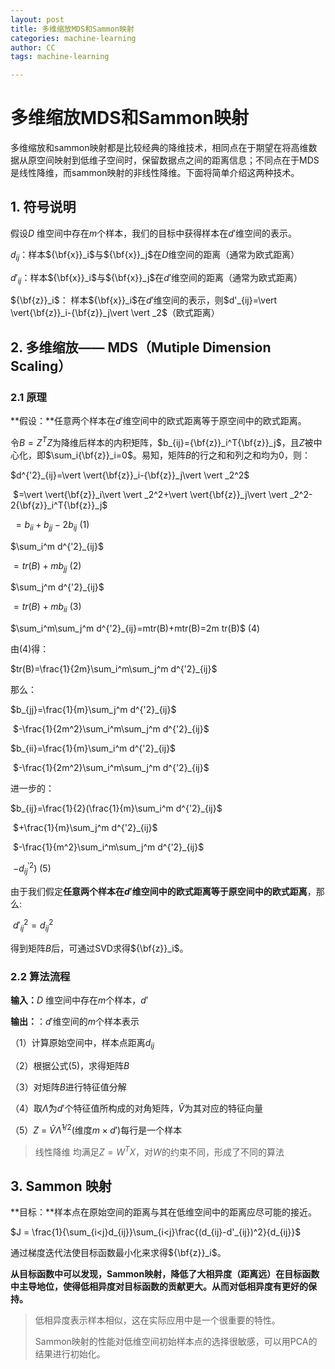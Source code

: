 ```yaml
---
layout: post
title: 多维缩放MDS和Sammon映射
categories: machine-learning
author: CC
tags: machine-learning

---
```


# 多维缩放MDS和Sammon映射

多维缩放和sammon映射都是比较经典的降维技术，相同点在于期望在将高维数据从原空间映射到低维子空间时，保留数据点之间的距离信息；不同点在于MDS是线性降维，而sammon映射的非线性降维。下面将简单介绍这两种技术。



## 1. 符号说明

假设$D$ 维空间中存在$m$个样本，我们的目标中获得样本在$d'$维空间的表示。

$d_{ij}$：样本${\bf{x}}_i$与${\bf{x}}_j$在$D$维空间的距离（通常为欧式距离）

$d'_{ij}$：样本${\bf{x}}_i$与${\bf{x}}_j$在$d'$维空间的距离（通常为欧式距离）

${\bf{z}}_i$： 样本${\bf{x}}_i$在$d'$维空间的表示，则$d'_{ij}=\vert \vert{\bf{z}}_i-{\bf{z}}_j\vert \vert _2$（欧式距离）



## 2. 多维缩放—— MDS（Mutiple Dimension Scaling）

### 2.1 原理

**假设：**任意两个样本在$d'$维空间中的欧式距离等于原空间中的欧式距离。

令$B =Z^TZ$为降维后样本的内积矩阵，$b_{ij}={\bf{z}}_i^T{\bf{z}}_j$，且$Z$被中心化，即$\sum_i{\bf{z}}_i=0$。易知，矩阵$B$的行之和和列之和均为0，则：

$d^{'2}_{ij}=\vert \vert{\bf{z}}_i-{\bf{z}}_j\vert \vert _2^2$

​      $=\vert \vert{\bf{z}}_i\vert \vert _2^2+\vert \vert{\bf{z}}_j\vert \vert _2^2-2{\bf{z}}_i^T{\bf{z}}_j$

​      $=b_{ii}+b_{jj}-2b_{ij}$ (1)

$\sum_i^m d^{'2}_{ij}$

$=tr(B)+mb_{jj}$ (2)

$\sum_j^m d^{'2}_{ij}$

$=tr(B)+mb_{ii}$ (3)

$\sum_i^m\sum_j^m d^{'2}_{ij}=mtr(B)+mtr(B)=2m tr(B)$ (4)

由(4)得：

$tr(B)=\frac{1}{2m}\sum_i^m\sum_j^m d^{'2}_{ij}$

那么：

$b_{jj}=\frac{1}{m}\sum_j^m d^{'2}_{ij}$

​	   $-\frac{1}{2m^2}\sum_i^m\sum_j^m d^{'2}_{ij}$

$b_{ii}=\frac{1}{m}\sum_i^m d^{'2}_{ij}$

​	  $-\frac{1}{2m^2}\sum_i^m\sum_j^m d^{'2}_{ij}$

进一步的：

$b_{ij}=\frac{1}{2}(\frac{1}{m}\sum_i^m d^{'2}_{ij}$

​	 $+\frac{1}{m}\sum_j^m d^{'2}_{ij}$

​        $-\frac{1}{m^2}\sum_i^m\sum_j^m d^{'2}_{ij}$

​        $-d^{'2}_{ij})$ (5)

由于我们假定**任意两个样本在$d'$维空间中的欧式距离等于原空间中的欧式距离**，那么:

​							$d'^{2}_{ij}=d^{2}_{ij}$

得到矩阵$B$后，可通过SVD求得${\bf{z}}_i$。

### 2.2 算法流程

**输入：**$D$ 维空间中存在$m$个样本，$d'$

**输出：**：$d'$维空间的$m$个样本表示

（1）计算原始空间中，样本点距离$d_{ij}$

（2）根据公式(5)，求得矩阵$B$

（3）对矩阵$B$进行特征值分解

（4）取$\hat{\Lambda}$为$d'$个特征值所构成的对角矩阵，$\hat{V}$为其对应的特征向量

（5）$Z$ = $\hat{V}\hat{\Lambda}^{1/2}$(维度$m\times d'$)每行是一个样本



> 线性降维 均满足$Z=W^TX$，对$W$的约束不同，形成了不同的算法



## 3. Sammon 映射

**目标：**样本点在原始空间的距离与其在低维空间中的距离应尽可能的接近。

$J = \frac{1}{\sum_{i<j}d_{ij}}\sum_{i<j}\frac{(d_{ij}-d'_{ij})^2}{d_{ij}}$

通过梯度迭代法使目标函数最小化来求得${\bf{z}}_i$。

**从目标函数中可以发现，Sammon映射，降低了大相异度（距离远）在目标函数中主导地位，使得低相异度对目标函数的贡献更大。从而对低相异度有更好的保持。**



> 低相异度表示样本相似，这在实际应用中是一个很重要的特性。
>
> Sammon映射的性能对低维空间初始样本点的选择很敏感，可以用PCA的结果进行初始化。


